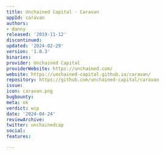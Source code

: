 ```yaml
---
title: Unchained Capital - Caravan
appId: caravan
authors:
- danny
released: '2019-11-12'
discontinued: 
updated: '2024-02-29'
version: '1.0.3'
binaries: 
provider: Unchained Capital
providerWebsite: https://unchained.com/
website: https://unchained-capital.github.io/caravan/
repository: https://github.com/unchained-capital/caravan
issue: 
icon: caravan.png
bugbounty: 
meta: ok
verdict: wip
date: '2024-04-24'
reviewArchive: 
twitter: unchainedcap
social: 
features: 

---
```


